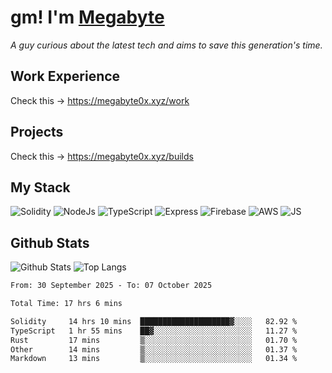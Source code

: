 # gm! I'm [Megabyte](https://megabyte0x.xyz/)

*A guy curious about the latest tech and aims to save this generation's time.*

## Work Experience

Check this -> https://megabyte0x.xyz/work

## Projects

Check this -> https://megabyte0x.xyz/builds

## My Stack

![Solidity](https://img.shields.io/badge/solidity-grey?style=for-the-badge&logo=solidity&logoColor=Green)
![NodeJs](https://img.shields.io/badge/NODE_JS-grey?style=for-the-badge&logo=nodedotjs&logoColor=Green)
![TypeScript](https://img.shields.io/badge/TS-grey?style=for-the-badge&logo=typescript&logoColor=Green)
![Express](https://img.shields.io/badge/EXPRESS-grey?style=for-the-badge&logo=EXPRESS&logoColor=Green)
![Firebase](https://img.shields.io/badge/EXPRESS-grey?style=for-the-badge&logo=EXPRESS&logoColor=Green)
![AWS](https://img.shields.io/badge/AWS-grey?style=for-the-badge&logo=amazonaws&logoColor=Yellow)
![JS](https://img.shields.io/badge/JS-grey?style=for-the-badge&logo=javascript&logoColor=Green)

## Github Stats

![Github Stats](https://github-readme-stats.vercel.app/api?username=megabyte0x&show_icons=true&theme=dark&hide_border=true&bg_color=0D1117) ![Top Langs](https://github-readme-stats.vercel.app/api/top-langs/?username=megabyte0x&layout=compact&theme=dark)

<!--START_SECTION:waka-->

```txt
From: 30 September 2025 - To: 07 October 2025

Total Time: 17 hrs 6 mins

Solidity     14 hrs 10 mins  ████████████████████▓░░░░   82.92 %
TypeScript   1 hr 55 mins    ██▓░░░░░░░░░░░░░░░░░░░░░░   11.27 %
Rust         17 mins         ▒░░░░░░░░░░░░░░░░░░░░░░░░   01.70 %
Other        14 mins         ▒░░░░░░░░░░░░░░░░░░░░░░░░   01.37 %
Markdown     13 mins         ▒░░░░░░░░░░░░░░░░░░░░░░░░   01.34 %
```

<!--END_SECTION:waka-->


